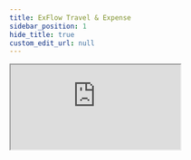 ```yaml
---
title: ExFlow Travel & Expense
sidebar_position: 1
hide_title: true
custom_edit_url: null
---
```

<div className="proxy-page">
<iframe className="doc-iframe" title="SignUpDocs" src="https://thankful-water-06a6c0b03.5.azurestaticapps.net/tem"></iframe>
</div>

<!--
<iframe className="doc-iframe" title="SignUpDocs" src="https://thankful-water-06a6c0b03.5.azurestaticapps.net/user-manual/TEM/travel-and-expense"></iframe>

http://localhost:3000/business-central/docs/user-manual/travel-and-expense/travel-and-expense
-->


